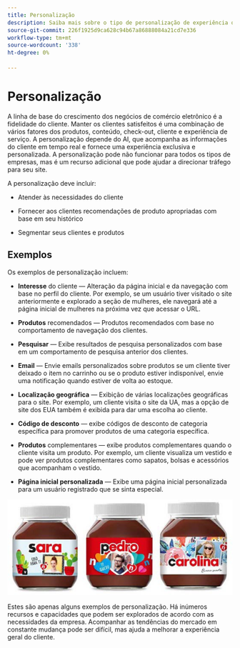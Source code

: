 ```yaml
---
title: Personalização
description: Saiba mais sobre o tipo de personalização de experiência que deve fornecer aos clientes.
source-git-commit: 226f1925d9ca628c94b67a86888084a21cd7e336
workflow-type: tm+mt
source-wordcount: '338'
ht-degree: 0%

---
```



# Personalização

A linha de base do crescimento dos negócios de comércio eletrônico é a fidelidade do cliente. Manter os clientes satisfeitos é uma combinação de vários fatores dos produtos, conteúdo, check-out, cliente e experiência de serviço. A personalização depende do AI, que acompanha as informações do cliente em tempo real e fornece uma experiência exclusiva e personalizada. A personalização pode não funcionar para todos os tipos de empresas, mas é um recurso adicional que pode ajudar a direcionar tráfego para seu site.

A personalização deve incluir:

- Atender às necessidades do cliente

- Fornecer aos clientes recomendações de produto apropriadas com base em seu histórico

- Segmentar seus clientes e produtos

## Exemplos

Os exemplos de personalização incluem:

- **Interesse** do cliente — Alteração da página inicial e da navegação com base no perfil do cliente. Por exemplo, se um usuário tiver visitado o site anteriormente e explorado a seção de mulheres, ele navegará até a página inicial de mulheres na próxima vez que acessar o URL.

- **Produtos** recomendados — Produtos recomendados com base no comportamento de navegação dos clientes.

- **Pesquisar** — Exibe resultados de pesquisa personalizados com base em um comportamento de pesquisa anterior dos clientes.

- **Email** — Envie emails personalizados sobre produtos se um cliente tiver deixado o item no carrinho ou se o produto estiver indisponível, envie uma notificação quando estiver de volta ao estoque.

- **Localização geográfica** — Exibição de várias localizações geográficas para o site. Por exemplo, um cliente visita o site da UA, mas a opção de site dos EUA também é exibida para dar uma escolha ao cliente.

- **Código de desconto** — exibe códigos de desconto de categoria específica para promover produtos de uma categoria específica.

- **Produtos** complementares — exibe produtos complementares quando o cliente visita um produto. Por exemplo, um cliente visualiza um vestido e pode ver produtos complementares como sapatos, bolsas e acessórios que acompanham o vestido.

- **Página inicial personalizada** — Exibe uma página inicial personalizada para um usuário registrado que se sinta especial.

![Exemplo de produtos personalizados](../../assets/playbooks/personalization-example.png)

Estes são apenas alguns exemplos de personalização. Há inúmeros recursos e capacidades que podem ser explorados de acordo com as necessidades da empresa. Acompanhar as tendências do mercado em constante mudança pode ser difícil, mas ajuda a melhorar a experiência geral do cliente.
